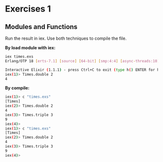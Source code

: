 # Exercises 1

## Modules and Functions

Run the result in iex. Use both techniques to compile the file.

**By load module with iex:**
```bash
iex times.exs
Erlang/OTP 18 [erts-7.1] [source] [64-bit] [smp:4:4] [async-threads:10] [kernel-poll:false]

Interactive Elixir (1.1.1) - press Ctrl+C to exit (type h() ENTER for help)
iex(1)> Times.double 2
4
```

**By compile:**
```bash
iex(1)> c "times.exs"
[Times]
iex(2)> Times.double 2
4
iex(3)> Times.triple 3
9
iex(4)>
iex(1)> c "times.exs"
[Times]
iex(2)> Times.double 2
4
iex(3)> Times.triple 3
9
iex(4)>
```

